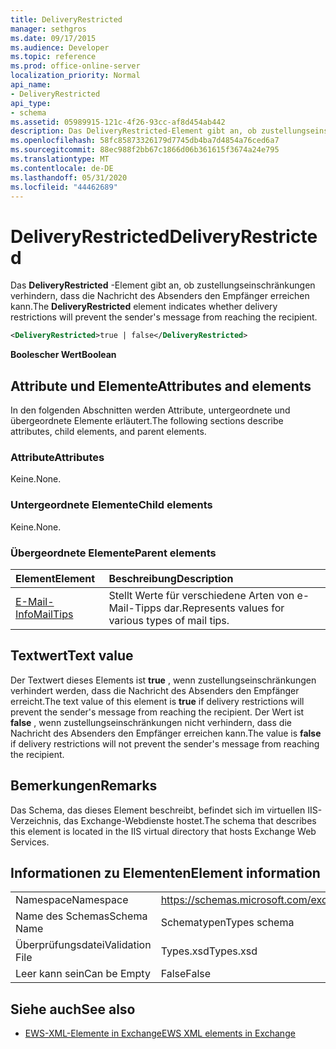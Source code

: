 ```yaml
---
title: DeliveryRestricted
manager: sethgros
ms.date: 09/17/2015
ms.audience: Developer
ms.topic: reference
ms.prod: office-online-server
localization_priority: Normal
api_name:
- DeliveryRestricted
api_type:
- schema
ms.assetid: 05989915-121c-4f26-93cc-af8d454ab442
description: Das DeliveryRestricted-Element gibt an, ob zustellungseinschränkungen verhindern, dass die Nachricht des Absenders den Empfänger erreichen kann.
ms.openlocfilehash: 58fc85873326179d7745db4ba7d4854a76ced6a7
ms.sourcegitcommit: 88ec988f2bb67c1866d06b361615f3674a24e795
ms.translationtype: MT
ms.contentlocale: de-DE
ms.lasthandoff: 05/31/2020
ms.locfileid: "44462689"
---
```

# <a name="deliveryrestricted"></a><span data-ttu-id="89799-103">DeliveryRestricted</span><span class="sxs-lookup"><span data-stu-id="89799-103">DeliveryRestricted</span></span>

<span data-ttu-id="89799-104">Das **DeliveryRestricted** -Element gibt an, ob zustellungseinschränkungen verhindern, dass die Nachricht des Absenders den Empfänger erreichen kann.</span><span class="sxs-lookup"><span data-stu-id="89799-104">The **DeliveryRestricted** element indicates whether delivery restrictions will prevent the sender's message from reaching the recipient.</span></span> 
  
```XML
<DeliveryRestricted>true | false</DeliveryRestricted>
```

 <span data-ttu-id="89799-105">**Boolescher Wert**</span><span class="sxs-lookup"><span data-stu-id="89799-105">**Boolean**</span></span>
## <a name="attributes-and-elements"></a><span data-ttu-id="89799-106">Attribute und Elemente</span><span class="sxs-lookup"><span data-stu-id="89799-106">Attributes and elements</span></span>

<span data-ttu-id="89799-107">In den folgenden Abschnitten werden Attribute, untergeordnete und übergeordnete Elemente erläutert.</span><span class="sxs-lookup"><span data-stu-id="89799-107">The following sections describe attributes, child elements, and parent elements.</span></span>
  
### <a name="attributes"></a><span data-ttu-id="89799-108">Attribute</span><span class="sxs-lookup"><span data-stu-id="89799-108">Attributes</span></span>

<span data-ttu-id="89799-109">Keine.</span><span class="sxs-lookup"><span data-stu-id="89799-109">None.</span></span>
  
### <a name="child-elements"></a><span data-ttu-id="89799-110">Untergeordnete Elemente</span><span class="sxs-lookup"><span data-stu-id="89799-110">Child elements</span></span>

<span data-ttu-id="89799-111">Keine.</span><span class="sxs-lookup"><span data-stu-id="89799-111">None.</span></span>
  
### <a name="parent-elements"></a><span data-ttu-id="89799-112">Übergeordnete Elemente</span><span class="sxs-lookup"><span data-stu-id="89799-112">Parent elements</span></span>

|<span data-ttu-id="89799-113">**Element**</span><span class="sxs-lookup"><span data-stu-id="89799-113">**Element**</span></span>|<span data-ttu-id="89799-114">**Beschreibung**</span><span class="sxs-lookup"><span data-stu-id="89799-114">**Description**</span></span>|
|:-----|:-----|
|[<span data-ttu-id="89799-115">E-Mail-Info</span><span class="sxs-lookup"><span data-stu-id="89799-115">MailTips</span></span>](mailtips.md) <br/> |<span data-ttu-id="89799-116">Stellt Werte für verschiedene Arten von e-Mail-Tipps dar.</span><span class="sxs-lookup"><span data-stu-id="89799-116">Represents values for various types of mail tips.</span></span>  <br/> |
   
## <a name="text-value"></a><span data-ttu-id="89799-117">Textwert</span><span class="sxs-lookup"><span data-stu-id="89799-117">Text value</span></span>

<span data-ttu-id="89799-118">Der Textwert dieses Elements ist **true** , wenn zustellungseinschränkungen verhindert werden, dass die Nachricht des Absenders den Empfänger erreicht.</span><span class="sxs-lookup"><span data-stu-id="89799-118">The text value of this element is **true** if delivery restrictions will prevent the sender's message from reaching the recipient.</span></span> <span data-ttu-id="89799-119">Der Wert ist **false** , wenn zustellungseinschränkungen nicht verhindern, dass die Nachricht des Absenders den Empfänger erreichen kann.</span><span class="sxs-lookup"><span data-stu-id="89799-119">The value is **false** if delivery restrictions will not prevent the sender's message from reaching the recipient.</span></span> 
  
## <a name="remarks"></a><span data-ttu-id="89799-120">Bemerkungen</span><span class="sxs-lookup"><span data-stu-id="89799-120">Remarks</span></span>

<span data-ttu-id="89799-121">Das Schema, das dieses Element beschreibt, befindet sich im virtuellen IIS-Verzeichnis, das Exchange-Webdienste hostet.</span><span class="sxs-lookup"><span data-stu-id="89799-121">The schema that describes this element is located in the IIS virtual directory that hosts Exchange Web Services.</span></span>
  
## <a name="element-information"></a><span data-ttu-id="89799-122">Informationen zu Elementen</span><span class="sxs-lookup"><span data-stu-id="89799-122">Element information</span></span>

|||
|:-----|:-----|
|<span data-ttu-id="89799-123">Namespace</span><span class="sxs-lookup"><span data-stu-id="89799-123">Namespace</span></span>  <br/> |https://schemas.microsoft.com/exchange/services/2006/types  <br/> |
|<span data-ttu-id="89799-124">Name des Schemas</span><span class="sxs-lookup"><span data-stu-id="89799-124">Schema Name</span></span>  <br/> |<span data-ttu-id="89799-125">Schematypen</span><span class="sxs-lookup"><span data-stu-id="89799-125">Types schema</span></span>  <br/> |
|<span data-ttu-id="89799-126">Überprüfungsdatei</span><span class="sxs-lookup"><span data-stu-id="89799-126">Validation File</span></span>  <br/> |<span data-ttu-id="89799-127">Types.xsd</span><span class="sxs-lookup"><span data-stu-id="89799-127">Types.xsd</span></span>  <br/> |
|<span data-ttu-id="89799-128">Leer kann sein</span><span class="sxs-lookup"><span data-stu-id="89799-128">Can be Empty</span></span>  <br/> |<span data-ttu-id="89799-129">False</span><span class="sxs-lookup"><span data-stu-id="89799-129">False</span></span>  <br/> |
   
## <a name="see-also"></a><span data-ttu-id="89799-130">Siehe auch</span><span class="sxs-lookup"><span data-stu-id="89799-130">See also</span></span>

- [<span data-ttu-id="89799-131">EWS-XML-Elemente in Exchange</span><span class="sxs-lookup"><span data-stu-id="89799-131">EWS XML elements in Exchange</span></span>](ews-xml-elements-in-exchange.md)

